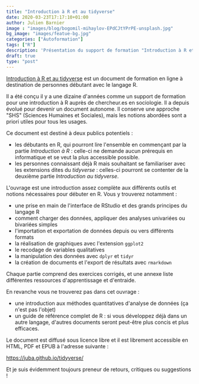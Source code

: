 ```yaml
---
title: "Introduction à R et au tidyverse"
date: 2020-03-23T17:17:10+01:00
author: Julien Barnier
image : "images/blog/bogomil-mihaylov-EPdCJtYPrPE-unsplash.jpg"
bg_image: "images/featue-bg.jpg"
categories: ["Autoformation"]
tags: ["R"]
description: 'Présentation du support de formation "Introduction à R et au tidyverse"'
draft: true
type: "post"
---
```


[Introduction à R et au tidyverse](https://juba.github.io/tidyverse/) est un
document de formation en ligne à destination de personnes débutant avec le
langage R.

Il a été conçu il y a une dizaine d'années comme un support de formation pour
une introduction à R auprès de chercheur.es en sociologie. Il a depuis évolué
pour devenir un document autonome. Il conserve une approche "SHS" (Sciences
Humaines et Sociales), mais les notions abordées sont a priori utiles pour
tous les usages.

Ce document est destiné à deux publics potentiels :

- les débutants en R, qui pourront lire l'ensemble en commençant par la partie
  *Introduction à R* : celle-ci ne demande aucun prérequis en informatique et
  se veut la plus accessible possible.
- les personnes connaissant déjà R mais souhaitant se familiariser avec les
  extensions dites du *tidyverse* : celles-ci pourront se contenter de la
  deuxième partie *Introduction au tidyverse*.
  
L'ouvrage est une introduction assez complète aux différents outils et notions
nécessaires pour débuter en R. Vous y trouverez notamment :

- une prise en main de l'interface de RStudio et des grands principes du
  langage R
- comment charger des données, appliquer des analyses univariées ou bivariées
  simples
- l'importation et exportation de données depuis ou vers différents formats
- la réalisation de graphiques avec l'extension `ggplot2`
- le recodage de variables qualitatives
- la manipulation des données avec `dplyr` et `tidyr`
- la création de documents et l'export de résultats avec `rmarkdown`
  
Chaque partie comprend des exercices corrigés, et une annexe liste
différentes ressources d'apprentissage et d'entraide.
  
En revanche vous ne trouverez pas dans cet ouvrage :
  
- une introduction aux méthodes quantitatives d'analyse de données (ça n'est
  pas l'objet)
- un guide de référence complet de R : si vous développez déjà dans un autre
  langage, d'autres documents seront peut-être plus concis et plus efficaces.
	
Le document est diffusé sous licence libre et il est librement accessible en
HTML, PDF et EPUB à l'adresse suivante :

https://juba.github.io/tidyverse/

Et je suis évidemment toujours preneur de retours, critiques ou suggestions !
  
  
  
  
  
  
